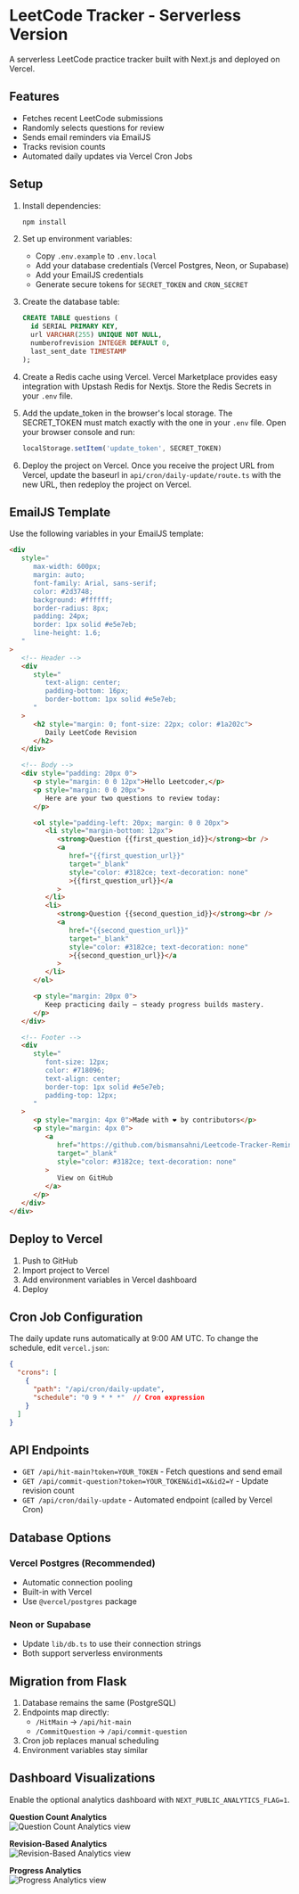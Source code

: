 # LeetCode Tracker - Serverless Version

A serverless LeetCode practice tracker built with Next.js and deployed on Vercel.

## Features

- Fetches recent LeetCode submissions
- Randomly selects questions for review
- Sends email reminders via EmailJS
- Tracks revision counts
- Automated daily updates via Vercel Cron Jobs

## Setup

1. Install dependencies:
   ```bash
   npm install
   ```

2. Set up environment variables:
   - Copy `.env.example` to `.env.local`
   - Add your database credentials (Vercel Postgres, Neon, or Supabase)
   - Add your EmailJS credentials
   - Generate secure tokens for `SECRET_TOKEN` and `CRON_SECRET`

3. Create the database table:
   ```sql
   CREATE TABLE questions (
     id SERIAL PRIMARY KEY,
     url VARCHAR(255) UNIQUE NOT NULL,
     numberofrevision INTEGER DEFAULT 0,
     last_sent_date TIMESTAMP
   );
   ```
   
4. Create a Redis cache using Vercel. Vercel Marketplace provides easy integration with Upstash Redis for Nextjs. Store the Redis Secrets in your `.env` file.

5. Add the update_token in the browser's local storage. The SECRET_TOKEN must match exactly with the one in your `.env` file. Open your browser console and run:
     ```javascript
     localStorage.setItem('update_token', SECRET_TOKEN)
     ```
6. Deploy the project on Vercel. Once you receive the project URL from Vercel, update the baseurl in `api/cron/daily-update/route.ts` with the new URL, then redeploy the project on Vercel.

## EmailJS Template
Use the following variables in your EmailJS template:

```html
<div
   style="
      max-width: 600px;
      margin: auto;
      font-family: Arial, sans-serif;
      color: #2d3748;
      background: #ffffff;
      border-radius: 8px;
      padding: 24px;
      border: 1px solid #e5e7eb;
      line-height: 1.6;
   "
>
   <!-- Header -->
   <div
      style="
         text-align: center;
         padding-bottom: 16px;
         border-bottom: 1px solid #e5e7eb;
      "
   >
      <h2 style="margin: 0; font-size: 22px; color: #1a202c">
         Daily LeetCode Revision
      </h2>
   </div>

   <!-- Body -->
   <div style="padding: 20px 0">
      <p style="margin: 0 0 12px">Hello Leetcoder,</p>
      <p style="margin: 0 0 20px">
         Here are your two questions to review today:
      </p>

      <ol style="padding-left: 20px; margin: 0 0 20px">
         <li style="margin-bottom: 12px">
            <strong>Question {{first_question_id}}</strong><br />
            <a
               href="{{first_question_url}}"
               target="_blank"
               style="color: #3182ce; text-decoration: none"
               >{{first_question_url}}</a
            >
         </li>
         <li>
            <strong>Question {{second_question_id}}</strong><br />
            <a
               href="{{second_question_url}}"
               target="_blank"
               style="color: #3182ce; text-decoration: none"
               >{{second_question_url}}</a
            >
         </li>
      </ol>

      <p style="margin: 20px 0">
         Keep practicing daily — steady progress builds mastery.
      </p>
   </div>

   <!-- Footer -->
   <div
      style="
         font-size: 12px;
         color: #718096;
         text-align: center;
         border-top: 1px solid #e5e7eb;
         padding-top: 12px;
      "
   >
      <p style="margin: 4px 0">Made with ❤️ by contributors</p>
      <p style="margin: 4px 0">
         <a
            href="https://github.com/bismansahni/Leetcode-Tracker-Reminder"
            target="_blank"
            style="color: #3182ce; text-decoration: none"
         >
            View on GitHub
         </a>
      </p>
   </div>
</div>

```

## Deploy to Vercel

1. Push to GitHub
2. Import project to Vercel
3. Add environment variables in Vercel dashboard
4. Deploy

## Cron Job Configuration

The daily update runs automatically at 9:00 AM UTC. To change the schedule, edit `vercel.json`:

```json
{
  "crons": [
    {
      "path": "/api/cron/daily-update",
      "schedule": "0 9 * * *"  // Cron expression
    }
  ]
}
```

## API Endpoints

- `GET /api/hit-main?token=YOUR_TOKEN` - Fetch questions and send email
- `GET /api/commit-question?token=YOUR_TOKEN&id1=X&id2=Y` - Update revision count
- `GET /api/cron/daily-update` - Automated endpoint (called by Vercel Cron)

## Database Options

### Vercel Postgres (Recommended)
- Automatic connection pooling
- Built-in with Vercel
- Use `@vercel/postgres` package

### Neon or Supabase
- Update `lib/db.ts` to use their connection strings
- Both support serverless environments

## Migration from Flask

1. Database remains the same (PostgreSQL)
2. Endpoints map directly:
   - `/HitMain` → `/api/hit-main`
   - `/CommitQuestion` → `/api/commit-question`
3. Cron job replaces manual scheduling
4. Environment variables stay similar

## Dashboard Visualizations

Enable the optional analytics dashboard with `NEXT_PUBLIC_ANALYTICS_FLAG=1`.

**Question Count Analytics**  
![Question Count Analytics view](assets/QuestionAnalytics.png)

**Revision-Based Analytics**  
![Revision-Based Analytics view](assets/RevisionAnalytics.png)

**Progress Analytics**  
![Progress Analytics view](assets/ProgressAnalytics.png)
